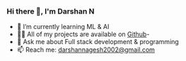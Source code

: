 ### Hi there 👋, I'm Darshan N
- 🌱 I’m currently learning ML & AI
- 👨‍💻 All of my projects are available on [Github](https://github.com/Darshan-Nagesh)- 
- 💬 Ask me about Full stack development & programming
- 📫 Reach me: darshannagesh2002@gmail.com
<!--
**Darshan-Nagesh/Darshan-Nagesh** is a ✨ _special_ ✨ repository because its `README.md` (this file) appears on your GitHub profile.

Here are some ideas to get you started:

- 🔭 I’m currently working on ...
- 🌱 I’m currently learning ...
- 👯 I’m looking to collaborate on ...
- 🤔 I’m looking for help with ...
- 💬 Ask me about ...
- 📫 How to reach me: ...
- 😄 Pronouns: ...
- ⚡ Fun fact: ...
-->
